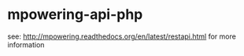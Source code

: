 # mpowering-api-php

see: http://mpowering.readthedocs.org/en/latest/restapi.html for more information
